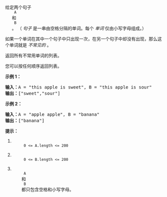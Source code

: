 <html>
 <body>
  <p>
   给定两个句子
   <code>
    A
   </code>
   和
   <code>
    B
   </code>
   。 （
   <em>
    句子
   </em>
   是一串由空格分隔的单词。每个
   <em>
    单词
   </em>
   仅由小写字母组成。）
  </p>
  <p>
   如果一个单词在其中一个句子中只出现一次，在另一个句子中却没有出现，那么这个单词就是
   <em>
    不常见的
   </em>
   。
  </p>
  <p>
   返回所有不常用单词的列表。
  </p>
  <p>
   您可以按任何顺序返回列表。
  </p>
  <p>
  </p>
  <ol>
  </ol>
  <p>
   <strong>
    示例 1：
   </strong>
  </p>
  <pre><strong>输入：</strong>A = "this apple is sweet", B = "this apple is sour"
<strong>输出：</strong>["sweet","sour"]
</pre>
  <p>
   <strong>
    示例 2：
   </strong>
  </p>
  <pre><strong>输入：</strong>A = "apple apple", B = "banana"
<strong>输出：</strong>["banana"]
</pre>
  <p>
  </p>
  <p>
   <strong>
    提示：
   </strong>
  </p>
  <ol>
   <li>
    <code>
     0 &lt;= A.length &lt;= 200
    </code>
   </li>
   <li>
    <code>
     0 &lt;= B.length &lt;= 200
    </code>
   </li>
   <li>
    <code>
     A
    </code>
    和
    <code>
     B
    </code>
    都只包含空格和小写字母。
   </li>
  </ol>
 </body>
</html>